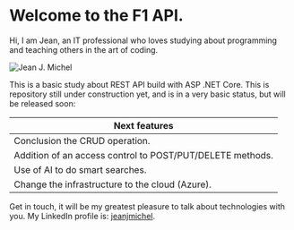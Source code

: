 # Welcome to the F1 API.
 
Hi, I am Jean, an IT professional who loves studying about programming and teaching others in the art of coding.

![Jean J. Michel]( https://s3.amazonaws.com/x-publico/acesso-livre/jean.png)

This is a basic study about REST API build with ASP .NET Core. 
This is repository still under construction yet, and is in a very basic status, but will be released soon:

| Next features |
| ------------ |
| Conclusion the CRUD operation. |
| Addition of an access control to POST/PUT/DELETE methods.| 
| Use of AI to do smart searches.|
| Change the infrastructure to the cloud (Azure).|

Get in touch, it will be my greatest pleasure to talk about technologies with you.
My LinkedIn profile is: [jeanjmichel](https://www.linkedin.com/in/jeanjmichel/).
